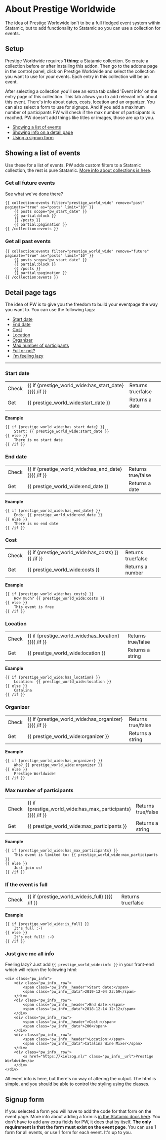 # About Prestige Worldwide
The idea of Prestige Worldwide isn't to be a full fledged event system within Statamic, but to add functionality to Statamic so you can use a collection for events.

## Setup
Prestige Worldwide requires __1 thing__: a Statamic collection. So create a collection before or after installing this addon. Then go to the addons page in the control panel, click on Prestige Worldwide and select the collection you want to use for your events. Each entry in this collection will be an event.

After selecting a collection you'll see an extra tab called 'Event info' on the entry page of this collection. This tab allows you to add relevant info about this event. There's info about dates, costs, location and an organizer. You can also select a form to use for signups. And if you add a maximum number of participants PW will check if the max number of participants is reached. PW doesn't add things like titles or images, those are up to you.

* [Showing a list of events](#list)
* [Showing info on a detail page](#detail)
* [Using a signup form](#form)

## Showing a list of events <a id="list"></a>
Use these for a list of events. PW adds custom filters to a Statamic collection, the rest is pure Statamic. [More info about collections is here](https://docs.statamic.com/tags/collection).

### Get all future events <a id="future"></a>
See what we've done there?

    {{ collection:events filter="prestige_world_wide" remove="past" paginate="true" as="posts" limit="10" }}
        {{ posts scope="pw_start_date" }}
        {{ partial:block }}
        {{ /posts }}
        {{ partial:pagination }}
    {{ /collection:events }}

### Get all past events <a id="past"></a>
    {{ collection:events filter="prestige_world_wide" remove="future" paginate="true" as="posts" limit="10" }}
        {{ posts scope="pw_start_date" }}
        {{ partial:block }}
        {{ /posts }}
        {{ partial:pagination }}
    {{ /collection:events }}

## Detail page tags <a id="detail"></a>
The idea of PW is to give you the freedom to build your eventpage the way you want to. You can use the following tags:
* [Start date](#startdate)
* [End date](#enddate)
* [Cost](#cost)
* [Location](#location)
* [Organizer](#Organizer)
* [Max number of participants](#participants)
* [Full or not?](#full)
* [I'm feeling lazy](#allinfo)

***

### Start date <a id="startdate"></a>
<table>
    <tbody>
        <tr>
            <td>Check</td>
            <td>{{ if {prestige_world_wide:has_start_date} }}{{ /if }}</td>
            <td>Returns true/false</td>
        </tr>
        <tr>
            <td>Get</td>
            <td>{{ prestige_world_wide:start_date }}</td>
            <td>Returns a date</td>
        </tr>
    </tbody>
</table>

**Example**   

    {{ if {prestige_world_wide:has_start_date} }}
        Start: {{ prestige_world_wide:start_date }}
    {{ else }}
        There is no start date
    {{ /if }}

### End date <a id="enddate"></a>
<table>
    <tbody>
        <tr>
            <td>Check</td>
            <td>{{ if {prestige_world_wide:has_end_date} }}{{ /if }}</td>
            <td>Returns true/false</td>
        </tr>
        <tr>
            <td>Get</td>
            <td>{{ prestige_world_wide:end_date }}</td>
            <td>Returns a date</td>
        </tr>
    </tbody>
</table>

**Example**   

    {{ if {prestige_world_wide:has_end_date} }}
        Ends: {{ prestige_world_wide:end_date }}
    {{ else }}
        There is no end date
    {{ /if }}

### Cost <a id="cost"></a>
<table>
    <tbody>
        <tr>
            <td>Check</td>
            <td>{{ if {prestige_world_wide:has_costs} }}{{ /if }}</td>
            <td>Returns true/false</td>
        </tr>
        <tr>
            <td>Get</td>
            <td>{{ prestige_world_wide:costs }}</td>
            <td>Returns a number</td>
        </tr>
    </tbody>
</table>

**Example**   

    {{ if {prestige_world_wide:has_costs} }}
        How much? {{ prestige_world_wide:costs }}
    {{ else }}
        This event is free
    {{ /if }}

### Location <a id="location"></a>
<table>
    <tbody>
        <tr>
            <td>Check</td>
            <td>{{ if {prestige_world_wide:has_location} }}{{ /if }}</td>
            <td>Returns true/false</td>
        </tr>
        <tr>
            <td>Get</td>
            <td>{{ prestige_world_wide:location }}</td>
            <td>Returns a string</td>
        </tr>
    </tbody>
</table>

**Example**   

    {{ if {prestige_world_wide:has_location} }}
        Location: {{ prestige_world_wide:location }}
    {{ else }}
        Catalina
    {{ /if }}

### Organizer <a id="organizer"></a>
<table>
    <tbody>
        <tr>
            <td>Check</td>
            <td>{{ if {prestige_world_wide:has_organizer} }}{{ /if }}</td>
            <td>Returns true/false</td>
        </tr>
        <tr>
            <td>Get</td>
            <td>{{ prestige_world_wide:organizer }}</td>
            <td>Returns a string</td>
        </tr>
    </tbody>
</table>

**Example**   

    {{ if {prestige_world_wide:has_organizer} }}
        Who? {{ prestige_world_wide:organizer }}
    {{ else }}
        Prestige Worldwide!
    {{ /if }}

### Max number of participants <a id="participants"></a>
<table>
    <tbody>
        <tr>
            <td>Check</td>
            <td>{{ if {prestige_world_wide:has_max_participants} }}{{ /if }}</td>
            <td>Returns true/false</td>
        </tr>
        <tr>
            <td>Get</td>
            <td>{{ prestige_world_wide:max_participants }}</td>
            <td>Returns a string</td>
        </tr>
    </tbody>
</table>

**Example**   

    {{ if {prestige_world_wide:has_max_participants} }}
        This event is limited to: {{ prestige_world_wide:max_participants }}
    {{ else }}
        Just join us!
    {{ /if }}

### If the event is full <a id="full"></a>
<table>
    <tbody>
        <tr>
            <td>Check</td>
            <td>{{ if {prestige_world_wide:is_full} }}{{ /if }}</td>
            <td>Returns true/false</td>
        </tr>
    </tbody>
</table>

**Example**   

    {{ if {prestige_world_wide:is_full} }}
        It's full :-(
    {{ else }}
        It's not full! :-D
    {{ /if }}

### Just give me all info <a id="allinfo"></a>
Feeling lazy? Just add `{{ prestige_world_wide:info }}` in your front-end which will return the following html:

    <div class="pw_info">   
        <div class="pw_info__row">   
            <span class="pw_info__header">Start date:</span>   
            <span class="pw_info__data">2019-12-04 23:59</span>   
        </div>   
        <div class="pw_info__row">   
            <span class="pw_info__header">End date:</span>   
            <span class="pw_info__data">2018-12-14 12:12</span>   
        </div>   
        <div class="pw_info__row">   
            <span class="pw_info__header">Cost:</span>   
            <span class="pw_info__data">200</span>   
        </div>   
        <div class="pw_info__row">   
            <span class="pw_info__header">Location:</span>   
            <span class="pw_info__data">Catalina Wine Mixer</span>   
        </div>   
        <div class="pw_info__row">   
            <a href="https://kielzog.nl/" class="pw_info__url">Prestige Worldwide</a>   
        </div>   
    </div>

All event info is here, but there's no way of altering the output. The html is simple, and you should be able to control the styling using the classes.

## Signup form <a id="form"></a>
If you selected a form you will have to add the code for that form on the event page. More info about adding a form is [in the Statamic docs here](https://docs.statamic.com/forms#main). You don't have to add any extra fields for PW, it does that by itself. __The only requirement is that the form must exist on the event page__. You can use 1 form for all events, or use 1 form for each event. It's up to you.
